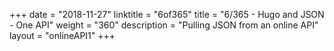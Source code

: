 +++
date = "2018-11-27"
linktitle = "6of365"
title = "6/365 - Hugo and JSON - One API"
weight = "360"
description = "Pulling JSON from an online API"
layout = "onlineAPI1"
+++ 

